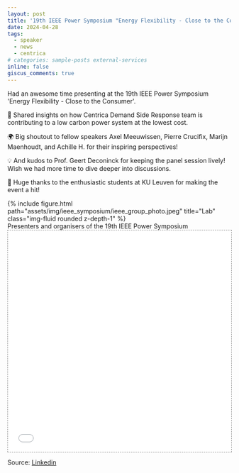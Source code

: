 ```yaml
---
layout: post
title: '19th IEEE Power Symposium "Energy Flexibility - Close to the Consumer" :mega:'
date: 2024-04-28
tags:
  - speaker
  - news
  - centrica
# categories: sample-posts external-services
inline: false
giscus_comments: true
---
```


Had an awesome time presenting at the 19th IEEE Power Symposium 'Energy Flexibility - Close to the Consumer'.

🚀 Shared insights on how Centrica Demand Side Response team is contributing to a low carbon power system at the lowest cost.

🌍 Big shoutout to fellow speakers Axel Meeuwissen, Pierre Crucifix, Marijn Maenhoudt, and Achille H. for their inspiring perspectives! 

💡 And kudos to Prof. Geert Deconinck for keeping the panel session lively! Wish we had more time to dive deeper into discussions.

🙌 Huge thanks to the enthusiastic students at KU Leuven for making the event a hit!

<div class="row">
    <div class="col-sm mt-3 mt-md-0">
        {% include figure.html path="assets/img/ieee_symposium/ieee_group_photo.jpeg" title="Lab" class="img-fluid rounded z-depth-1" %}
    </div>
</div>
<div class="caption">
    Presenters and organisers of the 19th IEEE Power Symposium
</div>

<div class="l-page">
  <iframe src="{{ '/assets/pdf/IEEE_PowerSymposium.pdf' | relative_url }}" frameborder='0' scrolling='no' height="500px" width="100%" style="border: 1px dashed grey;"></iframe>
</div>

Source: [Linkedin](https://www.linkedin.com/posts/ieee-pes-sb-leuven_some-pics-of-our-well-attended-19th-power-activity-7189564347533115392-8Z1f?utm_source=share&utm_medium=member_desktop)